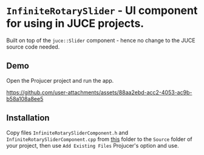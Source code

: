# `InfiniteRotarySlider` - UI component for using in JUCE projects.

Built on top of the `juce::Slider` component - hence no change to the JUCE source code needed.

## Demo

Open the Projucer project and run the app.

https://github.com/user-attachments/assets/88aa2ebd-acc2-4053-ac9b-b58a108a8ee5

## Installation

Copy files `InfiniteRotarySliderComponent.h` and `InfiniteRotarySliderComponent.cpp` from [this](Source/InfiniteRotarySliderComponent) folder to the `Source` folder of your project, then use `Add Existing Files` Projucer's option and use.
